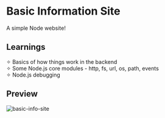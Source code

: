 # Basic Information Site

A simple Node website!

## Learnings

✧ Basics of how things work in the backend</br>
✧ Some Node.js core modules - http, fs, url, os, path, events</br>
✧ Node.js debugging</br>

## Preview

![basic-info-site](https://github.com/Ruchita1010/basic-info-site/assets/70577616/5093607c-096c-4765-9e57-d3191efd9e36)
